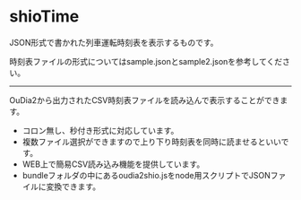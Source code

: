# shioTime

JSON形式で書かれた列車運転時刻表を表示するものです。

時刻表ファイルの形式についてはsample.jsonとsample2.jsonを参考してください。

------
OuDia2から出力されたCSV時刻表ファイルを読み込んで表示することができます。
 * コロン無し、秒付き形式に対応しています。
 * 複数ファイル選択ができますので上り下り時刻表を同時に読ませるといいです。
 * WEB上で簡易CSV読み込み機能を提供しています。
 * bundleフォルダの中にあるoudia2shio.jsをnode用スクリプトでJSONファイルに変換できます。
